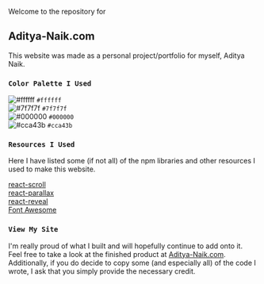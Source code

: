 Welcome to the repository for

## Aditya-Naik.com

This website was made as a personal project/portfolio for myself, Aditya Naik.

### `Color Palette I Used`
![#ffffff](https://via.placeholder.com/10/ffffff?text=+) `#ffffff`</br>
![#7f7f7f](https://via.placeholder.com/10/7f7f7f?text=+) `#7f7f7f`</br>
![#000000](https://via.placeholder.com/10/000000?text=+) `#000000`</br>
![#cca43b](https://via.placeholder.com/10/cca43b?text=+) `#cca43b`</br>

### `Resources I Used`

Here I have listed some (if not all) of the npm libraries and other resources I used to make this website.

[react-scroll](https://www.npmjs.com/package/react-scroll)</br>
[react-parallax](https://www.npmjs.com/package/react-parallax)</br>
[react-reveal](https://www.react-reveal.com/)</br>
[Font Awesome](https://fontawesome.com/how-to-use/on-the-web/using-with/react)</br>

### `View My Site`

I'm really proud of what I built and will hopefully continue to add onto it. Feel free to take a look at the finished product at [Aditya-Naik.com](http://aditya-naik.com/). Additionally, if you do decide to copy some (and especially all) of the code I wrote, I ask that you simply provide the necessary credit.
